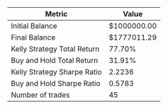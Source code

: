 | Metric | Value |
| --- | --- |
| Initial Balance | $1000000.00 |
| Final Balance | $1777011.29 |
| Kelly Strategy Total Return | 77.70% |
| Buy and Hold Total Return | 31.91% |
| Kelly Strategy Sharpe Ratio | 2.2236 |
| Buy and Hold Sharpe Ratio | 0.5783 |
| Number of trades | 45 |
